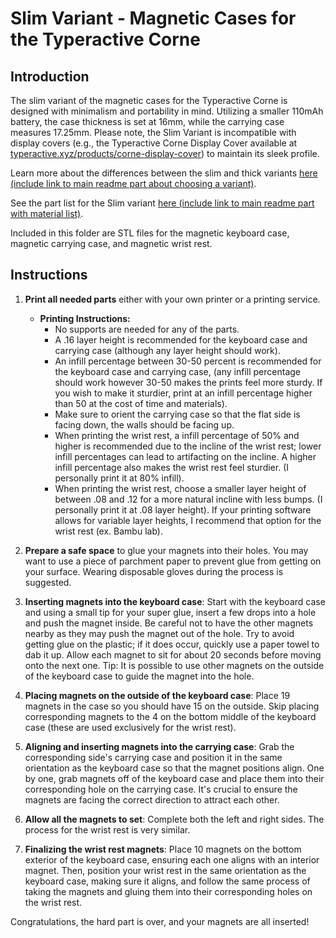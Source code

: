 # Slim Variant - Magnetic Cases for the Typeractive Corne

## Introduction

The slim variant of the magnetic cases for the Typeractive Corne is designed with minimalism and portability in mind. Utilizing a smaller 110mAh battery, the case thickness is set at 16mm, while the carrying case measures 17.25mm. Please note, the Slim Variant is incompatible with display covers (e.g., the Typeractive Corne Display Cover available at [typeractive.xyz/products/corne-display-cover](https://typeractive.xyz/products/corne-display-cover)) to maintain its sleek profile.

Learn more about the differences between the slim and thick variants [here (include link to main readme part about choosing a variant)](LINK_TO_MAIN_README).

See the part list for the Slim variant [here (include link to main readme part with material list)](LINK_TO_MATERIAL_LIST).

Included in this folder are STL files for the magnetic keyboard case, magnetic carrying case, and magnetic wrist rest.

## Instructions

1. **Print all needed parts** either with your own printer or a printing service. 
   - **Printing Instructions:**
     - No supports are needed for any of the parts.
     - A .16 layer height is recommended for the keyboard case and carrying case (although any layer height should work).
     - An infill percentage between 30-50 percent is recommended for the keyboard case and carrying case, (any infill percentage should work however 30-50 makes the prints feel more sturdy. If you wish to make it sturdier, print at an infill percentage higher than 50 at the cost of time and materials).
     - Make sure to orient the carrying case so that the flat side is facing down, the walls should be facing up.
     - When printing the wrist rest, a infill percentage of 50% and higher is recommended due to the incline of the wrist rest; lower infill percentages can lead to artifacting on the incline. A higher infill percentage also makes the wrist rest feel sturdier. (I personally print it at 80% infill).
     - When printing the wrist rest, choose a smaller layer height of between .08 and .12 for a more natural incline with less bumps. (I personally print it at .08 layer height). If your printing software allows for variable layer heights, I recommend that option for the wrist rest (ex. Bambu lab).

2. **Prepare a safe space** to glue your magnets into their holes. You may want to use a piece of parchment paper to prevent glue from getting on your surface. Wearing disposable gloves during the process is suggested.

3. **Inserting magnets into the keyboard case**: Start with the keyboard case and using a small tip for your super glue, insert a few drops into a hole and push the magnet inside. Be careful not to have the other magnets nearby as they may push the magnet out of the hole. Try to avoid getting glue on the plastic; if it does occur, quickly use a paper towel to dab it up. Allow each magnet to sit for about 20 seconds before moving onto the next one. Tip: It is possible to use other magnets on the outside of the keyboard case to guide the magnet into the hole.

4. **Placing magnets on the outside of the keyboard case**: Place 19 magnets in the case so you should have 15 on the outside. Skip placing corresponding magnets to the 4 on the bottom middle of the keyboard case (these are used exclusively for the wrist rest).

5. **Aligning and inserting magnets into the carrying case**: Grab the corresponding side's carrying case and position it in the same orientation as the keyboard case so that the magnet positions align. One by one, grab magnets off of the keyboard case and place them into their corresponding hole on the carrying case. It's crucial to ensure the magnets are facing the correct direction to attract each other.

6. **Allow all the magnets to set**: Complete both the left and right sides. The process for the wrist rest is very similar.

7. **Finalizing the wrist rest magnets**: Place 10 magnets on the bottom exterior of the keyboard case, ensuring each one aligns with an interior magnet. Then, position your wrist rest in the same orientation as the keyboard case, making sure it aligns, and follow the same process of taking the magnets and gluing them into their corresponding holes on the wrist rest.

Congratulations, the hard part is over, and your magnets are all inserted!
